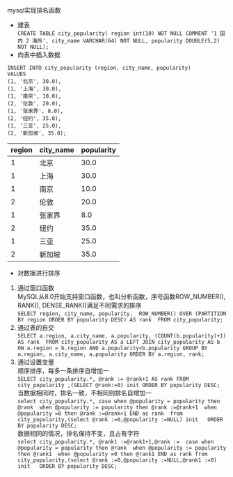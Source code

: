 mysql实现排名函数  
* 建表  
`CREATE TABLE city_popularity(
    region int(10) NOT NULL COMMENT '1 国内 2 海外',
    city_name VARCHAR(64) NOT NULL,
    popularity DOUBLE(5,2) NOT NULL);`
* 向表中插入数据  
```
INSERT INTO city_popularity (region, city_name, popularity)
VALUES
(1, '北京', 30.0),
(1, '上海', 30.0),
(1, '南京', 10.0),
(2, '伦敦', 20.0),
(1, '张家界', 8.0),
(2, '纽约', 35.0),
(1, '三亚', 25.0),
(2, '新加坡', 35.0);
```

region | city_name | popularity  
---|---|---  
1 | 北京 | 30.0  
1 | 上海 | 30.0  
1 | 南京 | 10.0  
2 | 伦敦 | 20.0  
1 | 张家界 | 8.0  
2 | 纽约 | 35.0  
1 | 三亚 | 25.0  
2 | 新加坡 | 35.0  


* 对数据进行排序  
1. 通过窗口函数  
MySQL从8.0开始支持窗口函数，也叫分析函数，序号函数ROW_NUMBER(), RANK(), DENSE_RANK()满足不同需求的排序  
`SELECT region, city_name, popularity, 
ROW_NUMBER() OVER (PARTITION BY region ORDER BY popularity DESC) AS rank 
FROM city_popularity;`
2. 通过表的自交  
`SELECT a.region, a.city_name, a.popularity, (COUNT(b.popularity)+1) AS rank 
FROM city_popularity AS a LEFT JOIN city_popularity AS b 
ON a.region = b.region AND a.popularity<b.popularity
GROUP BY a.region, a.city_name, a.popularity
ORDER BY a.region, rank;`
3. 通过设置变量  
顺序排序，每多一条排序自增加一  
`SELECT city_popularity.*,
@rank := @rank+1 AS rank
FROM city_popularity ,(SELECT @rank:=0) init
ORDER BY popularity DESC;`  
当数据相同时，排名一致，不相同则排名自增加一  
`select city_popularity.*,
case when @popularity = popularity then @rank 
when @popularity := popularity then @rank :=@rank+1 
when @popularity =0 then @rank :=@rank+1 END as rank 
from city_popularity,(select @rank :=0,@popularity :=NULL) init  
ORDER BY popularity DESC;`  
数据相同的情况，排名保持不变，且占有字符  
`select city_popularity.*,
@rank1 :=@rank1+1,@rank := 
case when @popularity = popularity then @rank 
when @popularity := popularity then @rank1 
when @popularity =0 then @rank1 END as rank
from city_popularity,(select @rank :=0,@popularity :=NULL,@rank1 :=0) init  
ORDER BY popularity DESC;`
